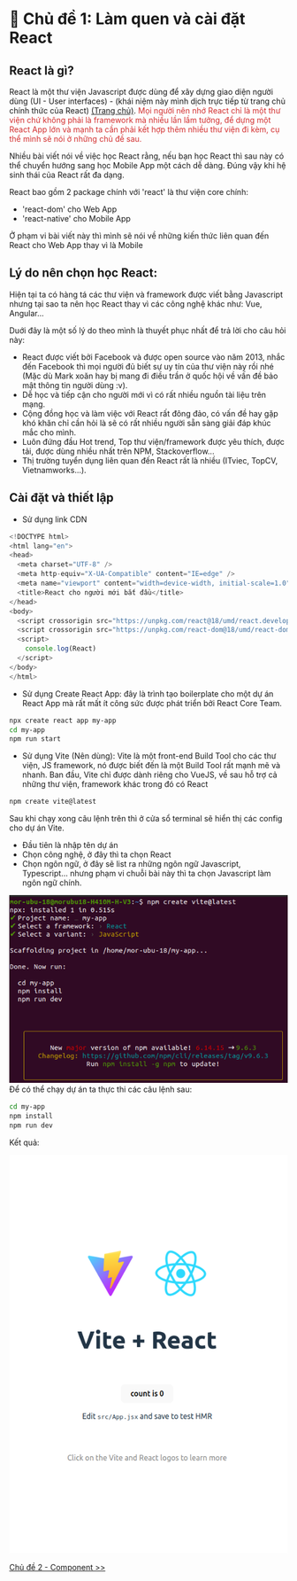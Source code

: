 # 📔 Chủ đề 1: Làm quen và cài đặt React

## React là gì?

React là một thư viện Javascript được dùng để xây dựng giao diện người dùng (UI - User interfaces) - (khái niệm này mình dịch trực tiếp từ trang chủ chính thức của React) [(Trang chủ)](https://react.dev/).
<span style="color: #d32f2f">Mọi người nên nhớ React chỉ là một thư viện chứ không phải là framework mà nhiều lần lầm tưởng, để dựng một React App lớn và mạnh ta cần phải kết hợp thêm nhiều thư viện đi kèm, cụ thể mình sẽ nói ở những chủ đề sau.</span>

<div>Nhiều bài viết nói về việc học React rằng, nếu bạn học React thì sau này có thể chuyển hướng sang học Mobile App một cách dễ dàng. Đúng vậy khi hệ sinh thái của React rất đa dạng.</div>

React bao gồm 2 package chính với 'react' là thư viện core chính:

- 'react-dom' cho Web App
- 'react-native' cho Mobile App
<div>Ở phạm vi bài viết này thì mình sẽ nói về những kiến thức liên quan đến React cho Web App thay vì là Mobile</div>

## Lý do nên chọn học React:

Hiện tại ta có hàng tá các thư viện và framework được viết bằng Javascript nhưng tại sao ta nên học React thay vì các công nghệ khác như: Vue, Angular...

<div>Duới đây là một số lý do theo mình là thuyết phục nhất để trả lời cho câu hỏi này:</div>

- React được viết bởi Facebook và được open source vào năm 2013, nhắc đến Facebook thì mọi người đủ biết sự uy tín của thư viện này rồi nhé (Mặc dù Mark xoăn hay bị mang đi điều trần ở quốc hội về vấn đề bảo mật thông tin người dùng :v).
- Dễ học và tiếp cận cho người mới vì có rất nhiều nguồn tài liệu trên mạng.
- Cộng đồng học và làm việc với React rất đông đảo, có vấn đề hay gặp khó khăn chỉ cần hỏi là sẽ có rất nhiều người sẵn sàng giải đáp khúc mắc cho mình.
- Luôn đứng đầu Hot trend, Top thư viện/framework được yêu thích, được tải, được dùng nhiều nhất trên NPM, Stackoverflow...
- Thị trường tuyển dụng liên quan đến React rất là nhiều (ITviec, TopCV, Vietnamworks...).

## Cài đặt và thiết lập

- Sử dụng link CDN

```js
<!DOCTYPE html>
<html lang="en">
<head>
  <meta charset="UTF-8" />
  <meta http-equiv="X-UA-Compatible" content="IE=edge" />
  <meta name="viewport" content="width=device-width, initial-scale=1.0" />
  <title>React cho người mới bắt đầu</title>
</head>
<body>
  <script crossorigin src="https://unpkg.com/react@18/umd/react.development.js"></script>
  <script crossorigin src="https://unpkg.com/react-dom@18/umd/react-dom.development.js"></script>
  <script>
    console.log(React)
  </script>
</body>
</html>
```

- Sử dụng Create React App: đây là trình tạo boilerplate cho một dự án React App mà rất mất ít công sức được phát triển bởi React Core Team.

```sh
npx create react app my-app
cd my-app
npm run start
```

- Sử dụng Vite (Nên dùng): Vite là một front-end Build Tool cho các thư viện, JS framework, nó được biết đến là một Build Tool rất mạnh mẽ và nhanh. Ban đầu, Vite chỉ được dành riêng cho VueJS, về sau hỗ trợ cả những thư viện, framework khác trong đó có React

```sh
npm create vite@latest
```

Sau khi chạy xong câu lệnh trên thì ở cửa sổ terminal sẽ hiển thị các config cho dự án Vite.

- Đầu tiên là nhập tên dự án
- Chọn công nghệ, ở đây thì ta chọn React
- Chọn ngôn ngữ, ở đây sẽ list ra những ngôn ngữ Javascript, Typescript... nhưng phạm vi chuỗi bài này thì ta chọn Javascript làm ngôn ngữ chính.
<div>
  <img src="./img/create-vite.png" />
</div>
<div>Để có thể chạy dự án ta thực thi các câu lệnh sau:</div>

```sh
cd my-app
npm install
npm run dev
```

Kết quả:

<div>
  <img src="./img/demo-vite.png" />
</div>

[Chủ đề 2 - Component >>](./02-component.md)
